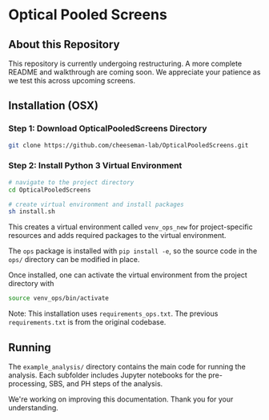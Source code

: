 # Optical Pooled Screens

## About this Repository

This repository is currently undergoing restructuring. A more complete README and walkthrough are coming soon. We appreciate your patience as we test this across upcoming screens.

## Installation (OSX)

### Step 1: Download OpticalPooledScreens Directory

```sh
git clone https://github.com/cheeseman-lab/OpticalPooledScreens.git
```

### Step 2: Install Python 3 Virtual Environment

```sh
# navigate to the project directory
cd OpticalPooledScreens

# create virtual environment and install packages
sh install.sh
```

This creates a virtual environment called `venv_ops_new` for project-specific resources and adds required packages to the virtual environment.

The `ops` package is installed with `pip install -e`, so the source code in the `ops/` directory can be modified in place.

Once installed, one can activate the virtual environment from the project directory with

```sh
source venv_ops/bin/activate
```

Note: This installation uses `requirements_ops.txt`. The previous `requirements.txt` is from the original codebase.

## Running

The `example_analysis/` directory contains the main code for running the analysis. Each subfolder includes Jupyter notebooks for the pre-processing, SBS, and PH steps of the analysis.

We're working on improving this documentation. Thank you for your understanding.
